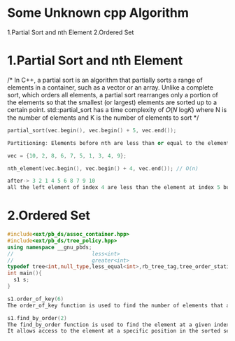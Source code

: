 # Some Unknown cpp Algorithm

1.Partial Sort and nth Element
2.Ordered Set

# 1.Partial Sort and nth Element
/*
In C++, a partial sort is an algorithm that partially sorts a range of elements in a container, such as a vector or an array. 
Unlike a complete sort, which orders all elements, a partial sort rearranges only a portion of the elements so that the smallest 
(or largest) elements are sorted up to a certain point.
std::partial_sort has a time complexity of 𝑂(𝑁 log𝐾) where N is the number of elements and K is the number of elements to sort
*/
```cpp
partial_sort(vec.begin(), vec.begin() + 5, vec.end());

Partitioning: Elements before nth are less than or equal to the element at nth, and elements after nth are greater than or equal to it

vec = {10, 2, 8, 6, 7, 5, 1, 3, 4, 9};

nth_element(vec.begin(), vec.begin() + 4, vec.end()); // O(n)

after-> 3 2 1 4 5 6 8 7 9 10
all the left element of index 4 are less than the element at index 5 but not sorted ,, respectively for the right also...
```


# 2.Ordered Set
```cpp
#include<ext/pb_ds/assoc_container.hpp>
#include<ext/pb_ds/tree_policy.hpp>
using namespace __gnu_pbds;
//                         less<int> 
//                         greater<int>                 
typedef tree<int,null_type,less_equal<int>,rb_tree_tag,tree_order_statistics_node_update>s1;
int main(){
  s1 s; 
}

s1.order_of_key(6)
The order_of_key function is used to find the number of elements that are strictly less than a given element in a sorted container.

s1.find_by_order(2)
The find_by_order function is used to find the element at a given index in a sorted container.
It allows access to the element at a specific position in the sorted sequence.
```
